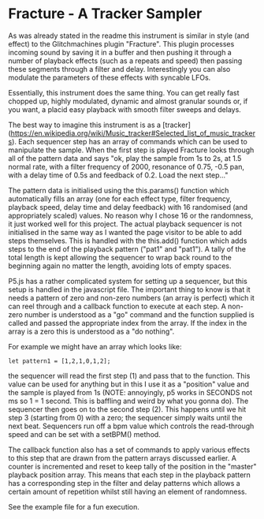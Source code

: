 # Fracture - A Tracker Sampler

As was already stated in the readme this instrument is similar in style (and effect) to the Glitchmachines plugin "Fracture".  This plugin processes incoming sound by saving it in a buffer and then pushing it through a number of playback effects (such as a repeats and speed) then passing these segments through a filter and delay.  Interestingly you can also modulate the parameters of these effects with syncable LFOs.

Essentially, this instrument does the same thing.  You can get really fast chopped up, highly modulated, dynamic and almost granular sounds or, if you want, a placid easy playback with smooth filter sweeps and delays.

The best way to imagine this instrument is as a [tracker] (https://en.wikipedia.org/wiki/Music_tracker#Selected_list_of_music_trackers).  Each sequencer step has an array of commands which can be used to manipulate the sample.  When the first step is played Fracture looks through all of the pattern data and says "ok, play the sample from 1s to 2s, at 1.5 normal rate, with a filter frequency of 2000, resonance of 0.75, -0.5 pan, with a delay time of 0.5s and feedback of 0.2.  Load the next step..."

The pattern data is initialised using the this.params() function which automatically fills an array (one for each effect type, filter frequency, playback speed, delay time and delay feedback) with 16 randomised (and appropriately scaled) values.  No reason why I chose 16 or the randomness, it just worked well for this project.  The actual playback sequencer is not initialised in the same way as I wanted the page visitor to be able to add steps themselves.  This is handled with the this.add() function which adds steps to the end of the playback pattern ("pat1" and "pat1").  A tally of the total length is kept allowing the sequencer to wrap back round to the beginning again no matter the length, avoiding lots of empty spaces.

P5.js has a rather complicated system for setting up a sequencer, but this setup is handled in the javascript file.  The important thing to know is that it needs a pattern of zero and non-zero numbers (an array is perfect) which it can reel through and a callback function to execute at each step.  A non-zero number is understood as a "go" command and the function supplied is called and passed the appropriate index from the array.  If the index in the array is a zero this is understood as a "do nothing".  

For example we might have an array which looks like:
```
let pattern1 = [1,2,1,0,1,2];
```
the sequencer will read the first step (1) and pass that to the function.  This value can be used for anything but in this I use it as a "position" value and the sample is played from 1s (NOTE: annoyingly, p5 works in SECONDS not ms so 1 = 1 second.  This is baffling and weird by what you gonna do).  The sequencer then goes on to the second step (2).  This happens until we hit step 3 (starting from 0) with a zero; the sequencer simply waits until the next beat.  Sequencers run off a bpm value which controls the read-through speed and can be set with a setBPM() method.

The callback function also has a set of commands to apply various effects to this step that are drawn from the pattern arrays discussed earlier.  A counter is incremented and reset to keep tally of the position in the "master" playback position array.  This means that each step in the playback pattern has a corresponding step in the filter and delay patterns which allows a certain amount of repetition whilst still having an element of randomness.

See the example file for a fun execution.
